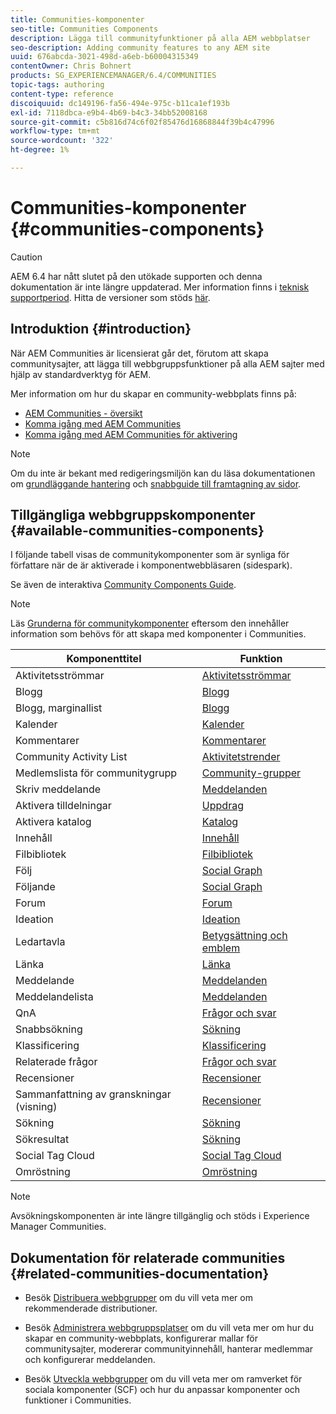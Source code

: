 ```yaml
---
title: Communities-komponenter
seo-title: Communities Components
description: Lägga till communityfunktioner på alla AEM webbplatser
seo-description: Adding community features to any AEM site
uuid: 676abcda-3021-498d-a6eb-b60004315349
contentOwner: Chris Bohnert
products: SG_EXPERIENCEMANAGER/6.4/COMMUNITIES
topic-tags: authoring
content-type: reference
discoiquuid: dc149196-fa56-494e-975c-b11ca1ef193b
exl-id: 7118dbca-e9b4-4b69-b4c3-34bb52008168
source-git-commit: c5b816d74c6f02f85476d16868844f39b4c47996
workflow-type: tm+mt
source-wordcount: '322'
ht-degree: 1%

---
```


# Communities-komponenter {#communities-components}

>[!CAUTION]
>
>AEM 6.4 har nått slutet på den utökade supporten och denna dokumentation är inte längre uppdaterad. Mer information finns i [teknisk supportperiod](https://helpx.adobe.com/support/programs/eol-matrix.html). Hitta de versioner som stöds [här](https://experienceleague.adobe.com/docs/).

## Introduktion {#introduction}

När AEM Communities är licensierat går det, förutom att skapa communitysajter, att lägga till webbgruppsfunktioner på alla AEM sajter med hjälp av standardverktyg för AEM.

Mer information om hur du skapar en community-webbplats finns på:

* [AEM Communities - översikt](overview.md)
* [Komma igång med AEM Communities](getting-started.md)
* [Komma igång med AEM Communities för aktivering](getting-started-enablement.md)

>[!NOTE]
>
>Om du inte är bekant med redigeringsmiljön kan du läsa dokumentationen om [grundläggande hantering](../../help/sites-authoring/basic-handling.md) och [snabbguide till framtagning av sidor](../../help/sites-authoring/qg-page-authoring.md).

## Tillgängliga webbgruppskomponenter {#available-communities-components}

I följande tabell visas de communitykomponenter som är synliga för författare när de är aktiverade i komponentwebbläsaren (sidespark).

Se även de interaktiva [Community Components Guide](components-guide.md).

>[!NOTE]
>
>Läs [Grunderna för communitykomponenter](basics.md) eftersom den innehåller information som behövs för att skapa med komponenter i Communities.

| **Komponenttitel** | **Funktion** |
|---|---|
| Aktivitetsströmmar | [Aktivitetsströmmar](activities.md) |
| Blogg | [Blogg](blog-feature.md) |
| Blogg, marginallist | [Blogg](blog-feature.md) |
| Kalender | [Kalender](calendar.md) |
| Kommentarer | [Kommentarer](comments.md) |
| Community Activity List | [Aktivitetstrender](trends.md) |
| Medlemslista för communitygrupp | [Community-grupper](creating-groups.md) |
| Skriv meddelande | [Meddelanden](configure-messaging.md) |
| Aktivera tilldelningar | [Uppdrag](assignments.md) |
| Aktivera katalog | [Katalog](catalog.md) |
| Innehåll | [Innehåll](featured.md) |
| Filbibliotek | [Filbibliotek](file-library.md) |
| Följ | [Social Graph](socialgraph.md) |
| Följande | [Social Graph](socialgraph.md) |
| Forum | [Forum](forum.md) |
| Ideation | [Ideation](ideation-feature.md) |
| Ledartavla | [Betygsättning och emblem](enabling-leaderboard.md) |
| Länka | [Länka](liking.md) |
| Meddelande | [Meddelanden](configure-messaging.md) |
| Meddelandelista | [Meddelanden](configure-messaging.md) |
| QnA | [Frågor och svar](working-with-qna.md) |
| Snabbsökning | [Sökning](search.md) |
| Klassificering | [Klassificering](rating.md) |
| Relaterade frågor | [Frågor och svar](working-with-qna.md) |
| Recensioner | [Recensioner](reviews.md) |
| Sammanfattning av granskningar (visning) | [Recensioner](reviews.md) |
| Sökning | [Sökning](search.md) |
| Sökresultat | [Sökning](search.md) |
| Social Tag Cloud | [Social Tag Cloud](tagcloud.md) |
| Omröstning | [Omröstning](voting.md) |

>[!NOTE]
>
>Avsökningskomponenten är inte längre tillgänglig och stöds i Experience Manager Communities.

## Dokumentation för relaterade communities {#related-communities-documentation}

* Besök [Distribuera webbgrupper](deploy-communities.md) om du vill veta mer om rekommenderade distributioner.

* Besök [Administrera webbgruppsplatser](administer-landing.md) om du vill veta mer om hur du skapar en community-webbplats, konfigurerar mallar för communitysajter, modererar communityinnehåll, hanterar medlemmar och konfigurerar meddelanden.

* Besök [Utveckla webbgrupper](communities.md) om du vill veta mer om ramverket för sociala komponenter (SCF) och hur du anpassar komponenter och funktioner i Communities.

